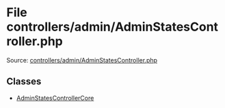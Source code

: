File controllers/admin/AdminStatesController.php
=========

Source: [controllers/admin/AdminStatesController.php](https://github.com/PrestaShop/PrestaShop/blob/1.6.0.8/controllers/admin/AdminStatesController.php)


Classes
-------

* [AdminStatesControllerCore](class.AdminStatesControllerCore.md)

